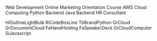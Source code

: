 Web Development
Online Marketing
Orientation Course
AWS Cloud Computing
Python Backend
Java Backend
HR Consultant

HiOutlineLightBulb
RiCodeBoxLine
TbBrandPython
GrCloud
GrDocumentCloud
FaHandHolding
FaSpeakerDeck
GrCloudComputer
SiJavascript
